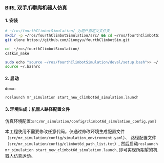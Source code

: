 ###  BIRL 双手爪攀爬机器人仿真

#### 1. 安装

``` bash
# ~/ros/fourthClimbotSimulation/ 为用户自定义文件夹
mkdir -p ~/ros/fourthClimbotSimulation/src/ && cd ~/ros/fourthClimbotSimulation/src/  
git clone https://github.com/Jiongyu/fourthClimbotSim.git

cd  ~/ros/fourthClimbotSimulation/
catkin_make

sudo echo "source ~/ros/fourthClimbotSimulation/devel/setup.bash">> ~/.bashrc  
source ~/.bashrc
```

#### 2. 启动

`demo:`

``` bash
roslaunch mr_simulation start_new_climbot6d_simulation.launch
```

#### 3. 环境生成；机器人路径配置文件

仿真环境配置:`src/mr_simulation/config/climbot6d_simulation_config.yaml`

本工程使用不需要修改任意代码，仅通过修改环境生成配置文件（`src/mr_simulation/config/simulation_environment.yaml`）、
路径配置文件（`src/mr_simulation/config/climbot6d_path_list.txt`）,
然后启动`roslaunch mr_simulation start_new_climbot6d_simulation.launch`, 即可实现所期望的机器人仿真运动。